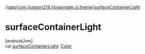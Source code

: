 //[app](../../index.md)/[com.jluqgon214.hogarmate.ui.theme](index.md)/[surfaceContainerLight](surface-container-light.md)

# surfaceContainerLight

[androidJvm]\
val [surfaceContainerLight](surface-container-light.md): [Color](https://developer.android.com/reference/kotlin/androidx/compose/ui/graphics/Color.html)
